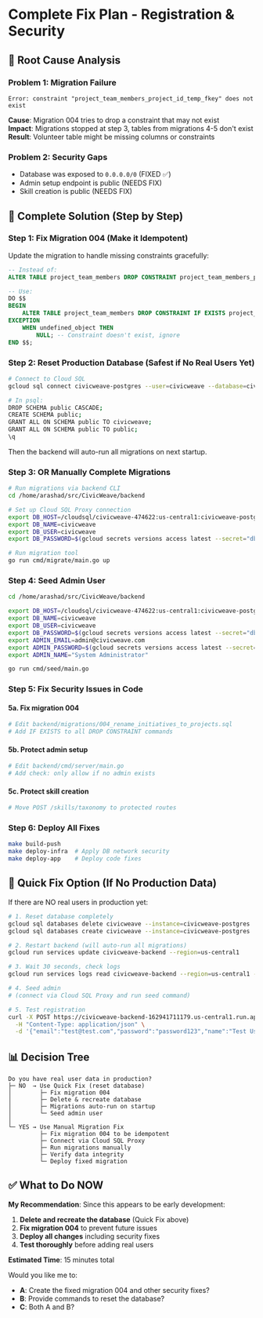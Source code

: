 # Complete Fix Plan - Registration & Security

## 🐛 Root Cause Analysis

### Problem 1: Migration Failure
```
Error: constraint "project_team_members_project_id_temp_fkey" does not exist
```
**Cause**: Migration 004 tries to drop a constraint that may not exist  
**Impact**: Migrations stopped at step 3, tables from migrations 4-5 don't exist  
**Result**: Volunteer table might be missing columns or constraints

### Problem 2: Security Gaps
- Database was exposed to `0.0.0.0/0` (FIXED ✅)
- Admin setup endpoint is public (NEEDS FIX)
- Skill creation is public (NEEDS FIX)

## 🎯 Complete Solution (Step by Step)

### Step 1: Fix Migration 004 (Make it Idempotent)

Update the migration to handle missing constraints gracefully:

```sql
-- Instead of:
ALTER TABLE project_team_members DROP CONSTRAINT project_team_members_project_id_temp_fkey;

-- Use:
DO $$
BEGIN
    ALTER TABLE project_team_members DROP CONSTRAINT IF EXISTS project_team_members_project_id_temp_fkey;
EXCEPTION
    WHEN undefined_object THEN
        NULL; -- Constraint doesn't exist, ignore
END $$;
```

### Step 2: Reset Production Database (Safest if No Real Users Yet)

```bash
# Connect to Cloud SQL
gcloud sql connect civicweave-postgres --user=civicweave --database=civicweave

# In psql:
DROP SCHEMA public CASCADE;
CREATE SCHEMA public;
GRANT ALL ON SCHEMA public TO civicweave;
GRANT ALL ON SCHEMA public TO public;
\q
```

Then the backend will auto-run all migrations on next startup.

### Step 3: OR Manually Complete Migrations

```bash
# Run migrations via backend CLI
cd /home/arashad/src/CivicWeave/backend

# Set up Cloud SQL Proxy connection
export DB_HOST=/cloudsql/civicweave-474622:us-central1:civicweave-postgres
export DB_NAME=civicweave
export DB_USER=civicweave
export DB_PASSWORD=$(gcloud secrets versions access latest --secret="db-password")

# Run migration tool
go run cmd/migrate/main.go up
```

### Step 4: Seed Admin User

```bash
cd /home/arashad/src/CivicWeave/backend

export DB_HOST=/cloudsql/civicweave-474622:us-central1:civicweave-postgres
export DB_NAME=civicweave
export DB_USER=civicweave
export DB_PASSWORD=$(gcloud secrets versions access latest --secret="db-password")
export ADMIN_EMAIL=admin@civicweave.com
export ADMIN_PASSWORD=$(gcloud secrets versions access latest --secret="admin-password")
export ADMIN_NAME="System Administrator"

go run cmd/seed/main.go
```

### Step 5: Fix Security Issues in Code

#### 5a. Fix migration 004
```bash
# Edit backend/migrations/004_rename_initiatives_to_projects.sql
# Add IF EXISTS to all DROP CONSTRAINT commands
```

#### 5b. Protect admin setup
```bash
# Edit backend/cmd/server/main.go
# Add check: only allow if no admin exists
```

#### 5c. Protect skill creation
```bash
# Move POST /skills/taxonomy to protected routes
```

### Step 6: Deploy All Fixes

```bash
make build-push
make deploy-infra  # Apply DB network security
make deploy-app    # Deploy code fixes
```

## 🚀 Quick Fix Option (If No Production Data)

If there are NO real users in production yet:

```bash
# 1. Reset database completely
gcloud sql databases delete civicweave --instance=civicweave-postgres
gcloud sql databases create civicweave --instance=civicweave-postgres

# 2. Restart backend (will auto-run all migrations)
gcloud run services update civicweave-backend --region=us-central1

# 3. Wait 30 seconds, check logs
gcloud run services logs read civicweave-backend --region=us-central1 --limit=50

# 4. Seed admin
# (connect via Cloud SQL Proxy and run seed command)

# 5. Test registration
curl -X POST https://civicweave-backend-162941711179.us-central1.run.app/api/auth/register \
  -H "Content-Type: application/json" \
  -d '{"email":"test@test.com","password":"password123","name":"Test User","consent_given":true}'
```

## 📊 Decision Tree

```
Do you have real user data in production?
├─ NO  → Use Quick Fix (reset database)
│        ├─ Fix migration 004
│        ├─ Delete & recreate database
│        ├─ Migrations auto-run on startup
│        └─ Seed admin user
│
└─ YES → Use Manual Migration Fix
         ├─ Fix migration 004 to be idempotent
         ├─ Connect via Cloud SQL Proxy
         ├─ Run migrations manually
         ├─ Verify data integrity
         └─ Deploy fixed migration
```

## ✅ What to Do NOW

**My Recommendation**: Since this appears to be early development:

1. **Delete and recreate the database** (Quick Fix above)
2. **Fix migration 004** to prevent future issues
3. **Deploy all changes** including security fixes
4. **Test thoroughly** before adding real users

**Estimated Time**: 15 minutes total

Would you like me to:
- **A**: Create the fixed migration 004 and other security fixes?
- **B**: Provide commands to reset the database?
- **C**: Both A and B?


